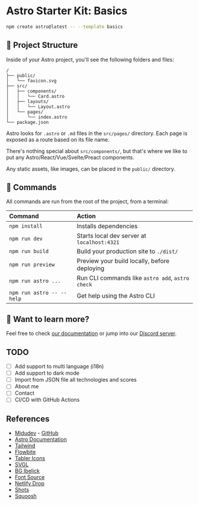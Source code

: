 # Astro Starter Kit: Basics

```sh
npm create astro@latest -- --template basics
```

## 🚀 Project Structure

Inside of your Astro project, you'll see the following folders and files:

```text
/
├── public/
│   └── favicon.svg
├── src/
│   ├── components/
│   │   └── Card.astro
│   ├── layouts/
│   │   └── Layout.astro
│   └── pages/
│       └── index.astro
└── package.json
```

Astro looks for `.astro` or `.md` files in the `src/pages/` directory. Each page is exposed as a route based on its file name.

There's nothing special about `src/components/`, but that's where we like to put any Astro/React/Vue/Svelte/Preact components.

Any static assets, like images, can be placed in the `public/` directory.

## 🧞 Commands

All commands are run from the root of the project, from a terminal:

| Command                   | Action                                           |
| :------------------------ | :----------------------------------------------- |
| `npm install`             | Installs dependencies                            |
| `npm run dev`             | Starts local dev server at `localhost:4321`      |
| `npm run build`           | Build your production site to `./dist/`          |
| `npm run preview`         | Preview your build locally, before deploying     |
| `npm run astro ...`       | Run CLI commands like `astro add`, `astro check` |
| `npm run astro -- --help` | Get help using the Astro CLI                     |

## 👀 Want to learn more?

Feel free to check [our documentation](https://docs.astro.build) or jump into our [Discord server](https://astro.build/chat).

## TODO

- [ ] Add support to multi language (i18n)
- [ ] Add support to dark mode
- [ ] Import from JSON file all technologies and scores
- [ ] About me
- [ ] Contact
- [ ] CI/CD with GitHub Actions

## References

- [Midudev](https://youtu.be/HEMvsJTBweY) - [GitHub](https://github.com/midudev/porfolio.dev)
- [Astro Documentation](https://docs.astro.build)
- [Tailwind](https://tailwindcss.com/)
- [Flowbite](https://flowbite.com/)
- [Tabler Icons](https://tabler.io/)
- [SVGL](https://svgl.app/)
- [BG Ibelick](https://bg.ibelick.com/)
- [Font Source](https://fontsource.org/)
- [Netlify Drop](https://app.netlify.com/drop)
- [Shots](https://shots.so/)
- [Squoosh](https://squoosh.app/)
